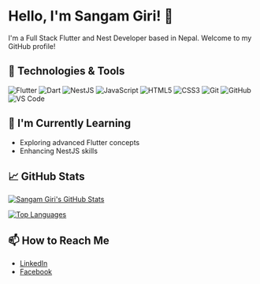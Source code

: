 # Hello, I'm Sangam Giri! 👋

I'm a Full Stack Flutter and Nest Developer based in Nepal. Welcome to my GitHub profile!

## 🔧 Technologies & Tools

![Flutter](https://img.shields.io/badge/-Flutter-02569B?style=flat-square&logo=flutter&logoColor=white)
![Dart](https://img.shields.io/badge/-Dart-0175C2?style=flat-square&logo=dart&logoColor=white)
![NestJS](https://img.shields.io/badge/-NestJS-E0234E?style=flat-square&logo=nestjs&logoColor=white)
![JavaScript](https://img.shields.io/badge/-JavaScript-F7DF1E?style=flat-square&logo=javascript&logoColor=black)
![HTML5](https://img.shields.io/badge/-HTML5-E34F26?style=flat-square&logo=html5&logoColor=white)
![CSS3](https://img.shields.io/badge/-CSS3-1572B6?style=flat-square&logo=css3&logoColor=white)
![Git](https://img.shields.io/badge/-Git-F05032?style=flat-square&logo=git&logoColor=white)
![GitHub](https://img.shields.io/badge/-GitHub-181717?style=flat-square&logo=github&logoColor=white)
![VS Code](https://img.shields.io/badge/-VS%20Code-007ACC?style=flat-square&logo=visual-studio-code&logoColor=white)

## 🌱 I'm Currently Learning

- Exploring advanced Flutter concepts
- Enhancing NestJS skills

## 📈 GitHub Stats

[![Sangam Giri's GitHub Stats](https://github-readme-stats.vercel.app/api?username=sangam-giri&show_icons=true&count_private=true&hide=contribs)](https://github.com/sangam-giri)

[![Top Languages](https://github-readme-stats.vercel.app/api/top-langs/?username=sangam-giri&layout=compact)](https://github.com/sangam-giri)

## 📫 How to Reach Me

- [LinkedIn](https://www.linkedin.com/in/sangam-giri/)
- [Facebook](https://www.facebook.com/sangamgiri00)
